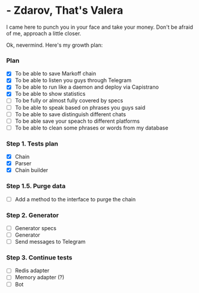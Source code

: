 # - Zdarov, That's Valera

I came here to punch you in your face and take your money.
Don't be afraid of me, approach a little closer.

Ok, nevermind. Here's my growth plan:

### Plan

- [x] To be able to save Markoff chain
- [x] To be able to listen you guys through Telegram
- [x] To be able to run like a daemon and deploy via Capistrano
- [x] To be able to show statistics
- [ ] To be fully or almost fully covered by specs
- [ ] To be able to speak based on phrases you guys said
- [ ] To be able to save distinguish different chats
- [ ] To be able save your speach to different platforms
- [ ] To be able to clean some phrases or words from my database

### Step 1. Tests plan
- [x] Chain
- [x] Parser
- [x] Chain builder

### Step 1.5. Purge data
- [ ] Add a method to the interface to purge the chain

### Step 2. Generator
- [ ] Generator specs
- [ ] Generator
- [ ] Send messages to Telegram

### Step 3. Continue tests
- [ ] Redis adapter
- [ ] Memory adapter (?)
- [ ] Bot

